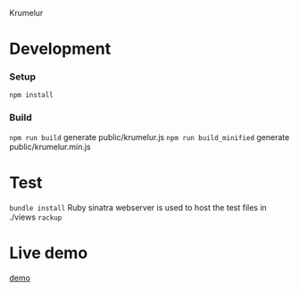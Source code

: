 Krumelur

# Development

### Setup
`npm install`

### Build
`npm run build` generate public/krumelur.js
`npm run build_minified` generate public/krumelur.min.js

# Test
`bundle install` Ruby sinatra webserver is used to host the test files in ./views
`rackup`

# Live demo
[demo](https://fast-tundra-5509.herokuapp.com/)


